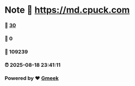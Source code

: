 # Note :link: https://md.cpuck.com 
### :page_facing_up: [30](https://md.cpuck.com/tag.html) 
### :speech_balloon: 0 
### :hibiscus: 109239 
### :alarm_clock: 2025-08-18 23:41:11 
### Powered by :heart: [Gmeek](https://github.com/Meekdai/Gmeek)
